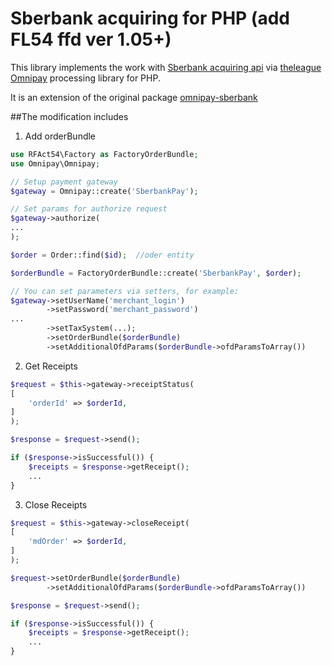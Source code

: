 # Sberbank acquiring for PHP (add FL54 ffd ver 1.05+)

This library implements the work with [Sberbank acquiring api](https://securepayments.sberbank.ru/wiki/doku.php/start) via [theleague Omnipay](https://omnipay.thephpleague.com/) processing library for PHP. 

It is an extension of the original package [omnipay-sberbank](https://github.com/AndrewNovikof/omnipay-sberbank)

##The modification includes

1. Add orderBundle 

```php
use RFAct54\Factory as FactoryOrderBundle;
use Omnipay\Omnipay;

// Setup payment gateway
$gateway = Omnipay::create('SberbankPay'); 

// Set params for authorize request
$gateway->authorize(
...
);

$order = Order::find($id);  //oder entity

$orderBundle = FactoryOrderBundle::create('SberbankPay', $order);

// You can set parameters via setters, for example:
$gateway->setUserName('merchant_login')
        ->setPassword('merchant_password')
...
        ->setTaxSystem(...);
        ->setOrderBundle($orderBundle)
        ->setAdditionalOfdParams($orderBundle->ofdParamsToArray())
```

2. Get Receipts

```php
$request = $this->gateway->receiptStatus(
[
    'orderId' => $orderId,
]
);

$response = $request->send();

if ($response->isSuccessful()) {
    $receipts = $response->getReceipt();
    ...
}
``` 

3. Close Receipts

```php
$request = $this->gateway->closeReceipt(
[
    'mdOrder' => $orderId,
]
);

$request->setOrderBundle($orderBundle)
        ->setAdditionalOfdParams($orderBundle->ofdParamsToArray())

$response = $request->send();

if ($response->isSuccessful()) {
    $receipts = $response->getReceipt();
    ...
}
``` 